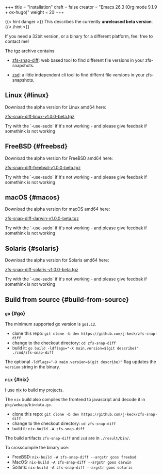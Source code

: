 +++
title = "Installation"
draft = false
creator = "Emacs 26.3 (Org mode 9.1.9 + ox-hugo)"
weight = 20
+++

{{< hint danger >}}
This describes the currently ****unreleased beta version****.
{{< /hint >}}

If you need a 32bit version, or a binary for a different
platform, feel free to contact me!

The tgz archive contains

-   [zfs-snap-diff](/docs/guide/#zfs-snap-diff): web based tool to find different file versions in your zfs-snapshots.

-   [zsd](/docs/guide/#zsd): a little independent cli tool to find differnt file versions in your zfs-snapshots.


## Linux {#linux}

Download the alpha version for Linux amd64 here:

[zfs-snap-diff-linux-v1.0.0-beta.tgz](/zfs-snap-diff-linux-v1.0.0-beta.tgz)

<span class="underline">Try with the \`-use-sudo\` if it's not working - and please give feedbak if somethink is not working</span>


## FreeBSD {#freebsd}

Download the alpha version for FreeBSD amd64 here:

[zfs-snap-diff-freebsd-v1.0.0-beta.tgz](/zfs-snap-diff-freebsd-v1.0.0-beta.tgz)

<span class="underline">Try with the \`-use-sudo\` if it's not working - and please give feedbak if somethink is not working</span>


## macOS {#macos}

Download the alpha version for macOS amd64 here:

[zfs-snap-diff-darwin-v1.0.0-beta.tgz](/zfs-snap-diff-darwin-v1.0.0-beta.tgz)

<span class="underline">Try with the \`-use-sudo\` if it's not working - and please give feedbak if somethink is not working</span>


## Solaris {#solaris}

Download the alpha version for Solaris amd64 here:

[zfs-snap-diff-solaris-v1.0.0-beta.tgz](/zfs-snap-diff-solaris-v1.0.0-beta.tgz)

<span class="underline">Try with the \`-use-sudo\` if it's not working - and please give feedbak if somethink is not working</span>


## Build from source {#build-from-source}


### `go` {#go}

The minimum supported go version is `go1.12`.

-   clone this repo: `git clone -b dev https://github.com/j-keck/zfs-snap-diff`
-   change to the checkout directory: `cd zfs-snap-diff`
-   build it: `go build -ldflags="-X main.version=$(git describe)" ./cmd/zfs-snap-diff`

The optional `-ldflags="-X main.version=$(git describe)"` flag updates the `version` string in the binary.


### `nix` {#nix}

I use [nix](https://nixos.org/nix/) to build my projects.

The `nix` build also compiles the frontend to javascript and decode it in `pkg/webapp/bindata.go`.

-   clone this repo: `git clone -b dev https://github.com/j-keck/zfs-snap-diff`
-   change to the checkout directory: `cd zfs-snap-diff`
-   build it: `nix-build -A zfs-snap-diff`

The build artifacts `zfs-snap-diff` and `zsd` are in `./result/bin/`.

To crosscompile the binary use:

-   FreeBSD: `nix-build -A zfs-snap-diff --argstr goos freebsd`
-   MacOS: `nix-build -A zfs-snap-diff --argstr goos darwin`
-   Solaris: `nix-build -A zfs-snap-diff --argstr goos solaris`
